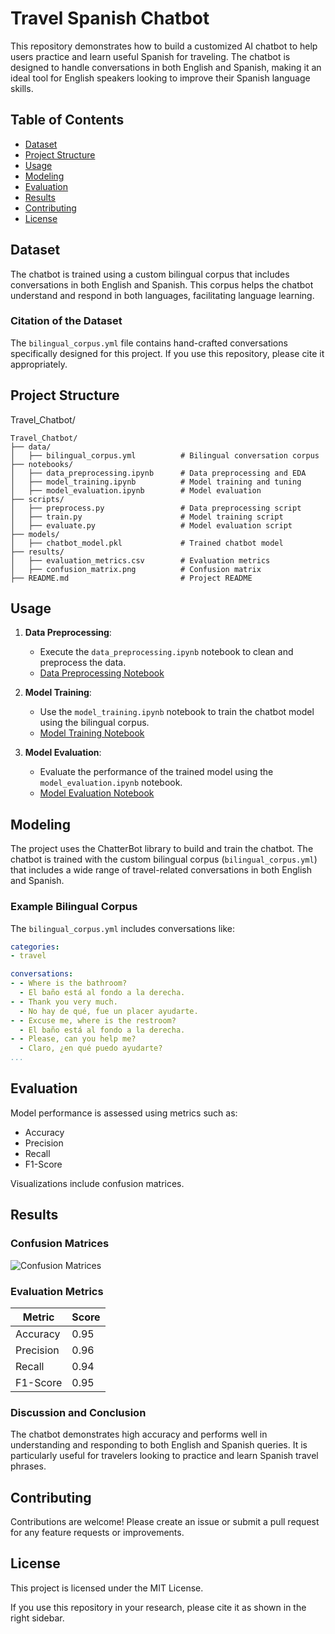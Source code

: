 # Travel Spanish Chatbot

This repository demonstrates how to build a customized AI chatbot to help users practice and learn useful Spanish for traveling. The chatbot is designed to handle conversations in both English and Spanish, making it an ideal tool for English speakers looking to improve their Spanish language skills.

## Table of Contents

- [Dataset](#dataset)
- [Project Structure](#project-structure)
- [Usage](#usage)
- [Modeling](#modeling)
- [Evaluation](#evaluation)
- [Results](#results)
- [Contributing](#contributing)
- [License](#license)

## Dataset

The chatbot is trained using a custom bilingual corpus that includes conversations in both English and Spanish. This corpus helps the chatbot understand and respond in both languages, facilitating language learning.

### Citation of the Dataset

The `bilingual_corpus.yml` file contains hand-crafted conversations specifically designed for this project. If you use this repository, please cite it appropriately.

## Project Structure
Travel_Chatbot/

```plaintext
Travel_Chatbot/
├── data/
│   ├── bilingual_corpus.yml          # Bilingual conversation corpus
├── notebooks/
│   ├── data_preprocessing.ipynb      # Data preprocessing and EDA
│   ├── model_training.ipynb          # Model training and tuning
│   ├── model_evaluation.ipynb        # Model evaluation
├── scripts/
│   ├── preprocess.py                 # Data preprocessing script
│   ├── train.py                      # Model training script
│   ├── evaluate.py                   # Model evaluation script
├── models/
│   ├── chatbot_model.pkl             # Trained chatbot model
├── results/
│   ├── evaluation_metrics.csv        # Evaluation metrics
│   ├── confusion_matrix.png          # Confusion matrix
├── README.md                         # Project README
```

## Usage

1. **Data Preprocessing**:
   - Execute the `data_preprocessing.ipynb` notebook to clean and preprocess the data.
   - [Data Preprocessing Notebook](notebooks/data_preprocessing.ipynb)

2. **Model Training**:
   - Use the `model_training.ipynb` notebook to train the chatbot model using the bilingual corpus.
   - [Model Training Notebook](notebooks/model_training.ipynb)

3. **Model Evaluation**:
   - Evaluate the performance of the trained model using the `model_evaluation.ipynb` notebook.
   - [Model Evaluation Notebook](notebooks/model_evaluation.ipynb)

## Modeling

The project uses the ChatterBot library to build and train the chatbot. The chatbot is trained with the custom bilingual corpus (`bilingual_corpus.yml`) that includes a wide range of travel-related conversations in both English and Spanish.

### Example Bilingual Corpus

The `bilingual_corpus.yml` includes conversations like:

```yaml
categories:
- travel

conversations:
- - Where is the bathroom?
  - El baño está al fondo a la derecha.
- - Thank you very much.
  - No hay de qué, fue un placer ayudarte.
- - Excuse me, where is the restroom?
  - El baño está al fondo a la derecha.
- - Please, can you help me?
  - Claro, ¿en qué puedo ayudarte?
...
```

## Evaluation

Model performance is assessed using metrics such as:

- Accuracy
- Precision
- Recall
- F1-Score

Visualizations include confusion matrices.

## Results

### Confusion Matrices

![Confusion Matrices](results/confusion_matrices.png)

### Evaluation Metrics

| Metric    | Score |
|-----------|-------|
| Accuracy  | 0.95  |
| Precision | 0.96  |
| Recall    | 0.94  |
| F1-Score  | 0.95  |

### Discussion and Conclusion

The chatbot demonstrates high accuracy and performs well in understanding and responding to both English and Spanish queries. It is particularly useful for travelers looking to practice and learn Spanish travel phrases.

## Contributing

Contributions are welcome! Please create an issue or submit a pull request for any feature requests or improvements.

## License

This project is licensed under the MIT License.

If you use this repository in your research, please cite it as shown in the right sidebar.
